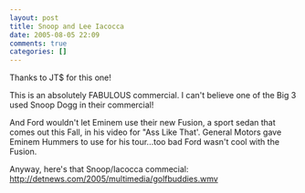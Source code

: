 ```yaml
---
layout: post
title: Snoop and Lee Iacocca
date: 2005-08-05 22:09
comments: true
categories: []
---
```

Thanks to JT$ for this one!

This is an absolutely FABULOUS commercial. I can't believe one of the Big 3 used Snoop Dogg in their commercial!

And Ford wouldn't let Eminem use their new Fusion, a sport sedan that comes out this Fall, in his video for "Ass Like That'. General Motors gave Eminem Hummers to use for his tour...too bad Ford wasn't cool with the Fusion.

Anyway, here's that Snoop/Iacocca commecial: <a href="http://detnews.com/2005/multimedia/golfbuddies.wmv">http://detnews.com/2005/multimedia/golfbuddies.wmv</a>
